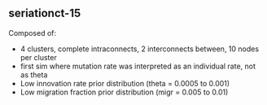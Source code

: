 ## seriationct-15 ##

Composed of:

* 4 clusters, complete intraconnects, 2 interconnects between, 10 nodes per cluster
* first sim where mutation rate was interpreted as an individual rate, not as theta
* Low innovation rate prior distribution (theta = 0.0005 to 0.001)
* Low migration fraction prior distribution (migr = 0.005 to 0.01)


